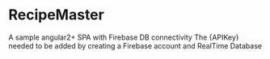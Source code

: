 # RecipeMaster
A sample angular2+ SPA with Firebase DB connectivity
The {APIKey} needed to be added by creating a Firebase account and RealTime Database
